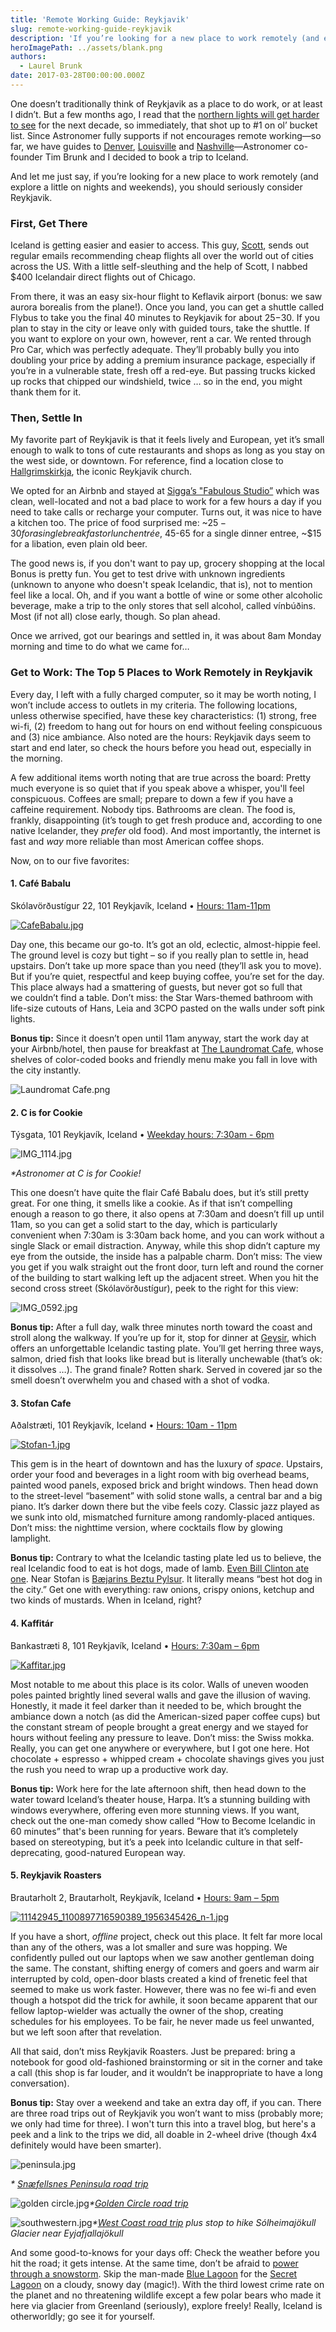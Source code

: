```yaml
---
title: 'Remote Working Guide: Reykjavik'
slug: remote-working-guide-reykjavik
description: 'If you’re looking for a new place to work remotely (and explore a little on nights and weekends), you should seriously consider Reykjavik.'
heroImagePath: ../assets/blank.png
authors:
  - Laurel Brunk
date: 2017-03-28T00:00:00.000Z
---
```


One doesn’t traditionally think of Reykjavik as a place to do work, or at least I didn’t. But a few months ago, I read that the [northern lights will get harder to see](https://www.travelandleisure.com/articles/northern-lights-fading) for the next decade, so immediately, that shot up to #1 on ol’ bucket list. Since Astronomer fully supports if not encourages remote working—so far, we have guides to [Denver](https://www.astronomer.io/blog/remote-working-guide-denver), [Louisville](https://www.astronomer.io/blog/remote-working-guide-louisville) and [Nashville](https://www.astronomer.io/blog/remote-working-guide-nashville)—Astronomer co-founder Tim Brunk and I decided to book a trip to Iceland.&nbsp;

And let me just say, if you’re looking for a new place to work remotely (and explore a little on nights and weekends), you should seriously consider Reykjavik.

### First, Get There

Iceland is getting easier and easier to access. This guy, [Scott](https://scottscheapflights.com/), sends out regular emails recommending cheap flights all over the world out of cities across the US. With a little self-sleuthing and the help of Scott, I nabbed $400 Icelandair direct flights out of Chicago.

From there, it was an easy six-hour&nbsp;flight to Keflavik airport (bonus: we saw aurora borealis from the plane!). Once you land, you can get a shuttle called Flybus to take you the final 40 minutes to Reykjavik for about $25-$30. If you plan to stay in the city or leave only with guided tours, take the shuttle. If you want to explore on your own, however, rent a car. We rented through Pro Car, which was perfectly adequate. They’ll probably bully you into doubling your price by adding a premium insurance package, especially if you’re in a vulnerable state, fresh off a red-eye. But passing trucks kicked up rocks that chipped our windshield, twice … so in the end, you might thank them for it.

### Then, Settle In

My favorite part of Reykjavik is that it feels lively and European, yet it’s small enough to walk to tons of cute restaurants and shops as long as you stay on the west side, or downtown. For reference, find a location close to [Hallgrimskirkja](https://www.visitreykjavik.is/hallgrimskirkja-church), the iconic Reykjavik church.

We opted for an Airbnb and stayed at [Sigga’s "Fabulous Studio”](https://www.airbnb.com/rooms/3263774) which was clean, well-located and not a bad place to work for a few hours a day if you need to take calls or recharge your computer. Turns out, it was nice to have a kitchen too. The price of food surprised me: ~$25-30 for a single breakfast or lunch entrée, ~$45-65 for a single dinner entree, ~$15 for a libation, even plain old beer.&nbsp;

The good news is, if you don't want to pay up, grocery shopping at the local Bonus is pretty fun. You get to test drive with unknown ingredients (unknown to anyone who doesn't speak Icelandic, that is), not to mention feel like a local. Oh, and if you want a bottle of wine or some other alcoholic beverage, make a&nbsp;trip to the only stores that sell alcohol, called vínbúðins. Most (if not all) close early, though. So plan ahead.&nbsp;

Once we arrived, got our bearings and settled in, it was about 8am Monday morning and&nbsp;time to do what we came for…

### Get to Work: The Top 5 Places to Work Remotely in Reykjavik

Every day, I left with a fully charged computer, so it may be worth noting, I won’t include access to outlets&nbsp;in my criteria. The following locations, unless otherwise specified, have these key characteristics: (1) strong, free wi-fi, (2) freedom to hang out for hours on end without feeling conspicuous and (3) nice ambiance. Also noted are the hours: Reykjavik days seem to start and end later, so check the hours before you head out, especially in the morning.

A few additional items worth noting that are true across the board: Pretty much everyone is so quiet that if you speak above a whisper, you'll feel conspicuous. Coffees are small; prepare to down a few if you have a caffeine requirement. Nobody tips. Bathrooms are clean. The food is, frankly, disappointing (it’s tough to get fresh produce and, according to one native Icelander, they _prefer_ old food). And most importantly, the internet is fast and _way_ more reliable than most American coffee shops.&nbsp;

Now, on to our&nbsp;five favorites:

#### 1. Café Babalu

Skólavörðustígur 22, 101 Reykjavík, Iceland • [Hours: 11am-11pm](https://sites.google.com/a/babalu.is/babalu/)

[![CafeBabalu.jpg](../assets/CafeBabalu.jpg)](https://www.iceland-travel.info/restaurant/best-of-reykjavik-2014-cafe/)

Day one, this became our go-to. It’s got an old, eclectic, almost-hippie feel. The ground level is cozy but tight – so if you really plan to settle in, head upstairs. Don’t take up more space than you need (they’ll ask you to move). But if you’re quiet, respectful and keep buying coffee, you’re set for the day. This place always had a smattering of guests, but never got so full that we&nbsp;couldn’t find a table. Don’t miss: the Star Wars-themed bathroom with life-size cutouts of Hans, Leia and 3CPO pasted on the walls under soft pink lights.

**Bonus tip:** Since it doesn’t open until 11am anyway, start the work day at your Airbnb/hotel, then pause for breakfast at [The Laundromat Cafe](https://www.thelaundromatcafe.com/en/home), whose shelves of color-coded books and friendly menu make you fall in love with the city instantly.

![Laundromat Cafe.png](../assets/LaundromatCafe.png "Laundromat Cafe.png")

#### 2. C is for Cookie

Týsgata, 101 Reykjavík, Iceland • [Weekday hours: 7:30am - 6pm](https://www.facebook.com/cookie.reykjavik)

 ![IMG_1114.jpg](../assets/IMG_1114.jpg)

_\*Astronomer at C is for Cookie!_

This one doesn’t have quite the flair Café Babalu does, but it’s still pretty great. For one thing, it smells like a cookie. As if that isn’t compelling enough a reason to go there, it also opens at 7:30am and doesn’t fill up until 11am, so you can get a solid start to the day, which is particularly convenient when 7:30am is 3:30am back home, and you can work without a single Slack or email distraction. Anyway, while this shop didn’t capture my eye from the outside, the inside has a palpable charm. Don’t miss: The view you get if you walk straight out the front door, turn left and round the corner of the building to start walking left up the adjacent street. When you hit the second cross street (Skólavörðustígur), peek to the right for this view:

![IMG_0592.jpg](../assets/IMG_0592.jpg)

**Bonus tip:** After a full day, walk three minutes north toward the coast and stroll along the walkway. If you’re up for it, stop for dinner at [Geysir](https://www.geysirbistro.is/), which offers an unforgettable Icelandic tasting plate. You’ll get herring three ways, salmon, dried fish that looks like bread but is literally unchewable (that’s ok: it dissolves …). The grand finale? Rotten shark. Served in covered jar so the smell doesn’t overwhelm you and chased with a shot of vodka.&nbsp;

#### 3. Stofan Cafe

Aðalstræti, 101 Reykjavík, Iceland • [Hours: 10am - 11pm](https://www.facebook.com/stofan.cafe/)

[![Stofan-1.jpg](../assets/Stofan-1.jpg)](https://www.iheartreykjavik.net/2017/01/my-top-five-cafes-in-reykjavik/)

This gem is in the heart of downtown and has the luxury of _space_. Upstairs, order your food and beverages in a light room with big overhead beams, painted wood panels, exposed brick and bright&nbsp;windows. Then head down to the street-level “basement” with solid stone walls, a central bar and a big piano. It’s darker down there but the vibe feels cozy. Classic jazz played as we sunk&nbsp;into old, mismatched furniture among randomly-placed antiques. Don’t miss: the nighttime version, where cocktails flow by glowing lamplight.

**Bonus tip:** Contrary to what the Icelandic tasting plate led us to believe, the real Icelandic food to eat is hot dogs, made of lamb. [Even Bill Clinton ate one](https://www.cntraveler.com/stories/2014-08-21/the-one-dish-to-eat-in-iceland). Near Stofan is [Bæjarins Beztu Pylsur](https://www.bbp.is/). It literally means “best hot dog in the city.” Get one with everything: raw onions, crispy onions, ketchup and two kinds of mustards. When in Iceland, right?

#### 4.&nbsp;Kaffitár

Bankastræti 8, 101 Reykjavík, Iceland • [Hours: 7:30am – 6pm](https://kaffitar.is/)

[![Kaffitar.jpg](../assets/Kaffitar.jpg)](https://www.restaurantguide.is/listing/kaffitar-safnahusid-hverfisgata/)

Most notable&nbsp;to me about this place is its color. Walls of uneven wooden poles painted brightly lined several walls and gave the illusion of waving. Honestly, it made it feel darker than it needed to be, which brought the ambiance down a notch (as did the American-sized paper coffee cups) but the constant stream of people brought a great energy and we stayed for hours without feeling any pressure to leave. Don’t miss: the Swiss mokka. Really, you can get one anywhere or everywhere, but I got one here. Hot chocolate + espresso + whipped cream + chocolate shavings gives you just the rush you need to wrap up a productive work day.

**Bonus tip:** Work here for the late afternoon shift, then head down to the water toward Iceland’s theater house, Harpa. It’s a stunning building with windows everywhere, offering even more stunning views. If you want, check out the one-man comedy show called “How to Become Icelandic in 60 minutes” that's been running for years. Beware that it’s completely based on stereotyping, but it’s a peek into Icelandic culture in that self-deprecating, good-natured European way.

#### 5. Reykjavik Roasters

Brautarholt 2, Brautarholt, Reykjavík, Iceland • [Hours: 9am – 5pm](https://reykjavikroasters.is/)

[![11142945_1100897716590389_1956345426_n-1.jpg](../assets/11142945_1100897716590389_1956345426_n-1.jpg)](https://reykjavikroasters.is/)

If you have a short, _offline_ project, check out this place. It felt far more local than any of the others, was a lot smaller and sure was hopping. We confidently pulled out our laptops when we saw another gentleman doing the same. The constant, shifting energy of comers and goers and warm air interrupted by cold, open-door blasts created a kind of frenetic feel that seemed to make us work faster. However, there was no fee wi-fi and even though a hotspot did the trick for awhile, it soon became apparent that our fellow laptop-wielder was actually the owner of the shop, creating schedules for his employees. To be fair, he never made us feel unwanted, but we left soon after that revelation.

All that said, don’t miss Reykjavik Roasters. Just be prepared: bring a notebook for good old-fashioned brainstorming or sit in the corner and take a call (this shop is far louder, and it wouldn’t be inappropriate to have a long conversation).&nbsp;

**Bonus tip:** Stay over a weekend and take an extra day off, if you can. There are three road trips out of Reykjavik you won’t want to miss (probably more; we only had time for three). I&nbsp;won't turn this into a travel blog,&nbsp;but here's a peek and a&nbsp;link to the trips we did, all doable in 2-wheel drive (though 4x4 definitely would have been smarter).&nbsp;

 ![peninsula.jpg](../assets/peninsula.jpg)

_\* [Snæfellsnes Peninsula road trip](https://bit.ly/2o1M2Sm)_

![golden circle.jpg](../assets/goldencircle.jpg)_\*[Golden Circle road trip](https://bit.ly/2nwadqY)_

![southwestern.jpg](../assets/southwestern.jpg)_\*[West Coast road trip](https://bit.ly/2nef2CU) plus stop to hike Sólheimajökull Glacier near Eyjafjallajökull_&nbsp;

And some good-to-knows for your days off: Check the weather before you hit the road; it gets intense. At the same time, don’t be afraid to [power through a snowstorm](https://www.weathergamut.com/2016/06/10/if-you-dont-like-the-weather-in-iceland-just-wait-five-minutes/). Skip the man-made [Blue Lagoon](https://www.bluelagoon.com/) for the [Secret Lagoon](https://secretlagoon.is/) on a cloudy, snowy day (magic!). With the third lowest crime rate on the planet and no threatening wildlife except a few polar bears who made it here via glacier from Greenland (seriously), explore freely! Really,&nbsp;Iceland is otherworldly; go see it for yourself.

